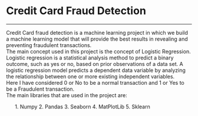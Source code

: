 # Credit Card Fraud Detection
<hr>

Credit Card fraud detection is a machine learning project in which we build a machine learning model that will provide the best results in revealing and preventing fraudulent transactions.
<br>
The main concept used in this project is the concept of Logistic Regression.
<br>
Logistic regression is a statistical analysis method to predict a binary outcome, such as yes or no, based on prior observations of a data set. A logistic regression model predicts a dependent data variable by analyzing the relationship between one or more existing independent variables.<br>
Here I have considered 0 or No to be a normal transaction and 1 or Yes to be a Fraudulent transaction.<br>
The main libraries that are used in the project are:
<ol> 
  1. Numpy
  2. Pandas
  3. Seaborn
  4. MatPlotLib
  5. Sklearn
</ol>
